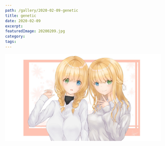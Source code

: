 ```yaml
---
path: /gallery/2020-02-09-genetic
title: genetic
date: 2020-02-09
excerpt:
featuredImage: 20200209.jpg
category:
tags:
---
```


![](20200209.jpg)
